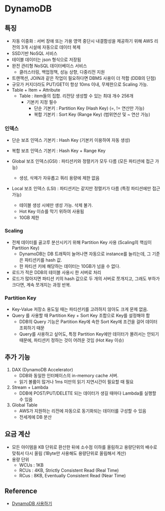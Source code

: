 # DynamoDB

## 특징
- 자동 이중화 : 서버 장애 또는 가용 영역 중단시 내결함성을 제공하기 위해 AWS 리전의 3개 시설에 자동으로 데이터 복제
- SSD기반 NoSQL 서비스
- 테이블 데이터는 json 형식으로 저장됨
- 완전 관리형 NoSQL 데이터베이스 서비스
    - 클러스터링, 백업정책, 성능 상향, 다중리전 지원
- 트랜잭션, JOIN과 같은 작업이 필요하다면 DBMS 사용이 더 적합 (DDB의 단점)
- 규모가 커지더라도 PUT/GET이 항상 10ms 이내, 무제한으로 Scaling 가능.
- Table + Item + Attribute
    - Table : item들의 집합. 리전당 생성할 수 있는 최대 개수 256개
        - 기본키 지정 필수 
            - 단순 기본키 : Partition Key (Hash Key) (=, != 연산만 가능)
            - 복합 기본키 : Sort Key (Range Key) (범위연산 및 ~ 연산 가능)

### 인덱스
- 단순 보조 인덱스 기본키 : Hash Key (기본키 이용하여 자동 생성)
- 복합 보조 인덱스 기본키 : Hash Key + Range Key

- Global 보조 인덱스(GSI) : 파티션키와 정렬키가 모두 다름 (모든 파티션에 접근 가능)
    - 생성, 삭제가 자유롭고 쿼리 용량에 제한 없음
- Local 보조 인덱스 (LSI) : 파티션키는 같지만 정렬키가 다름 (특정 파티션에만 접근 가능)
    - 테이블 생성 시에만 생성 가능. 삭제 불가. 
    - Hot Key 이슈를 막기 위하여 사용됨
    - 10GB 제한

### Scaling 
- 전체 데이터를 골고루 분산시키기 위해 Partition Key 사용 (Scaling의 핵심이 Partition Key)
    - DynamoDB는 DB 트래픽이 늘어나면 자동으로 instance를 늘리는데, 그 기준은 파티션키를 hash 값. 
    - 한 파티션 키에 해당하는 데이터는 10GB가 넘을 수 없다.
- 로드가 적은 DDB의 테이블 사용시 한 서버로 처리
- 로드가 많아지면 파티션 키의 hash 값으로 두 개의 서버로 쪼개지고, 그래도 부하가 크다면, 계속 쪼개지는 과정 반복.

### Partition Key
- Key-Value 저장소 용도일 때는 파티션키를 고려하지 않아도 크게 문제 없음.
- Query 를 사용할 때 Partition Key + Sort Key 조합으로 Key를 설정해야 함
    - DDB의 Query 기능은 Partition Key에 속한 Sort Key에 조건을 걸어 데이터 조회하기 때문
    - Query를 사용하고 싶어도, 특정 Partition Key에만 데이터가 몰려서는 안되기 때문에, 파티션키 정하는 것이 어려운 것임 (Hot Key 이슈)

## 추가 기능
1. DAX (DynamoDB Accelerator)
    - DDB와 동일한 인터페이스의 in-memory cache 서버. 
    - 읽기 볼륨이 많거나 1ms 미만의 읽기 지연시간이 필요할 때 필요
2. Stream + Lambda
    - DDB에 POST/PUT/DELETE 되는 데이터가 생길 때마다 Lambda를 실행할 수 있음
3. Global Table
    - AWS가 지원하는 리전에 자동으로 동기화되는 데이터를 구성할 수 있음
    - 전세게에 DB 분산

## 요금 계산
- 모든 아이템을 KB 단위로 환산한 뒤에 소수점 이하를 올림하고 용량단위의 배수로 맞춰서 다시 올림 (1Byte만 사용해도 용량단위로 올림해서 계산)
- 용량 단위
    - WCUs : 1KB
    - RCUs : 4KB, Strictly Consistent Read (Real Time)
    - RCus : 8KB, Eventually Consistent Read (Near Time)

## Reference 
- [DynamoDB 사용하기](https://medium.com/@bbirec/dynamodb-%EC%82%AC%EC%9A%A9%ED%95%98%EA%B8%B0-de3fc045c7b8)